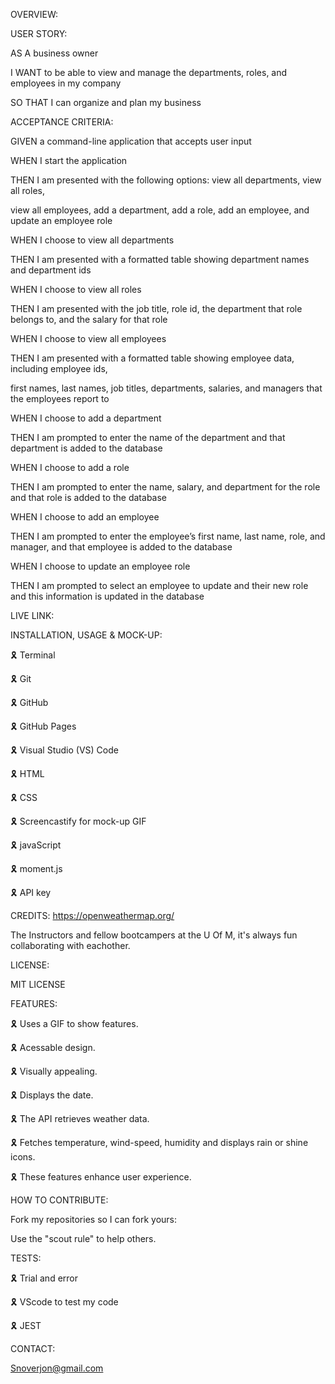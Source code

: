 OVERVIEW:

USER STORY:

AS A business owner

I WANT to be able to view and manage the departments, roles, and employees in my company

SO THAT I can organize and plan my business


ACCEPTANCE CRITERIA:

GIVEN a command-line application that accepts user input

WHEN I start the application

THEN I am presented with the following options: view all departments, view all roles, 

view all employees, add a department, add a role, add an employee, and update an employee role

WHEN I choose to view all departments

THEN I am presented with a formatted table showing department names and department ids

WHEN I choose to view all roles

THEN I am presented with the job title, role id, the department that role belongs to, and the salary for that role

WHEN I choose to view all employees

THEN I am presented with a formatted table showing employee data, including employee ids,

 first names, last names, job titles, departments, salaries, and managers that the employees report to

WHEN I choose to add a department

THEN I am prompted to enter the name of the department and that department is added to the database

WHEN I choose to add a role

THEN I am prompted to enter the name, salary, and department for the role and that role is added to the database

WHEN I choose to add an employee

THEN I am prompted to enter the employee’s first name, last name, role, and manager, and that employee is added to the database

WHEN I choose to update an employee role

THEN I am prompted to select an employee to update and their new role and this information is updated in the database

LIVE LINK:

INSTALLATION, USAGE & MOCK-UP:

🎗 Terminal

🎗 Git

🎗 GitHub

🎗 GitHub Pages

🎗 Visual Studio (VS) Code

🎗 HTML

🎗 CSS

🎗 Screencastify for mock-up GIF

🎗 javaScript

🎗 moment.js

🎗 API key

CREDITS:
https://openweathermap.org/

The Instructors and fellow bootcampers at the U Of M, it's always fun collaborating with eachother.

LICENSE:

MIT LICENSE

FEATURES:

🎗 Uses a GIF to show features.

🎗 Acessable design.

🎗 Visually appealing.

🎗 Displays the date.

🎗 The API retrieves weather data.

🎗 Fetches temperature, wind-speed, humidity and displays rain or shine icons.

🎗 These features enhance user experience.

HOW TO CONTRIBUTE:

Fork my repositories so I can fork yours:

Use the "scout rule" to help others.

TESTS:

🎗 Trial and error

🎗 VScode to test my code

🎗 JEST

CONTACT:

Snoverjon@gmail.com